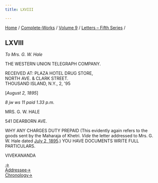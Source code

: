 ```yaml
---
title: LXVIII

---
```



[Home](../../../index.htm) / [Complete-Works](../../complete_works.htm)
/ [Volume 9](../volume_9_contents.htm) / [Letters – Fifth
Series](letters_fifth_series_contents.htm) /



## LXVIII

*To Mrs. G. W. Hale*

THE WESTERN UNION TELEGRAPH COMPANY.

RECEIVED AT: PLAZA HOTEL DRUG STORE,  
NORTH AVE. & CLARK STREET.  
THOUSAND ISLAND, N.Y., 2, '95

\[*August 2, 1895*\]

*8 jw ws 11 paid 1.33 p.m.*

MRS. G. W. HALE

541 DEARBORN AVE.

WHY ANY CHARGES DUTY PREPAID (This evidently again refers to the goods
sent by the Maharaja of Khetri. *Vide* the letter addressed to Mrs. G.
W. Hale dated [July 2, 1895](061_mother.htm).) YOU HAVE DOCUMENTS WRITE
FULL PARTICULARS.

VIVEKANANDA

[→](069_christina.htm)  
[Addressee→](095_mother.htm)  
[Chronology→](../../volume_8/epistles_fourth_series/050_friend.htm)


